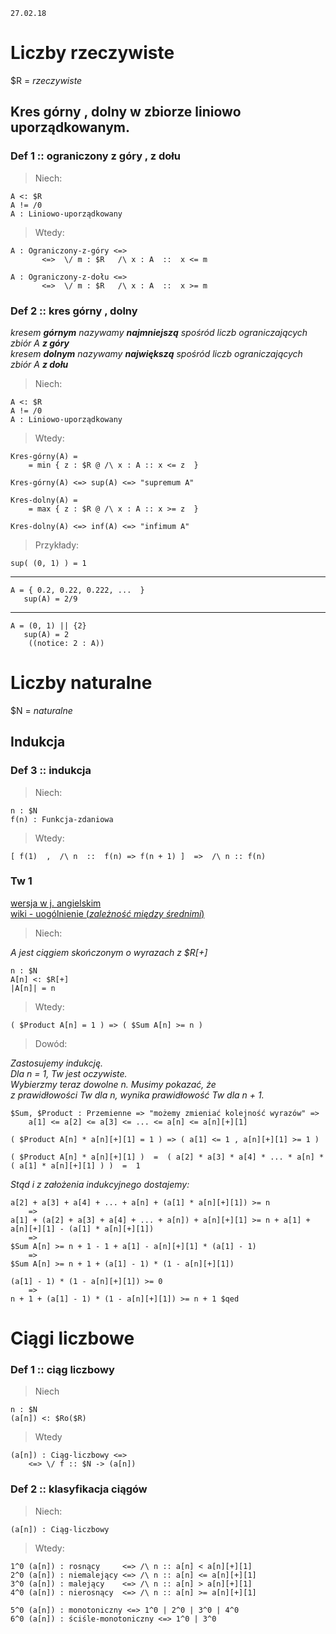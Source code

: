 
`27.02.18`

# Liczby rzeczywiste

$R = _rzeczywiste_

## Kres górny , dolny w zbiorze liniowo uporządkowanym.
### Def 1 :: ograniczony z góry , z dołu

> Niech:

    A <: $R  
    A != /0  
    A : Liniowo-uporządkowany
> Wtedy:

    A : Ograniczony-z-góry <=> 
           <=>  \/ m : $R   /\ x : A  ::  x <= m

    A : Ograniczony-z-dołu <=> 
           <=>  \/ m : $R   /\ x : A  ::  x >= m

### Def 2 :: kres górny , dolny

_kresem **górnym** nazywamy **najmniejszą** spośród liczb ograniczających zbiór A **z góry**_  
_kresem **dolnym** nazywamy **największą** spośród liczb ograniczających zbiór A **z dołu**_  

> Niech:

    A <: $R  
    A != /0  
    A : Liniowo-uporządkowany
> Wtedy:

    Kres-górny(A) =
        = min { z : $R @ /\ x : A :: x <= z  } 
    
    Kres-górny(A) <=> sup(A) <=> "supremum A"

    Kres-dolny(A) =
        = max { z : $R @ /\ x : A :: x >= z  } 
    
    Kres-dolny(A) <=> inf(A) <=> "infimum A"


> Przykłady:

    sup( (0, 1) ) = 1
---
    A = { 0.2, 0.22, 0.222, ...  }
       sup(A) = 2/9
---
    A = (0, 1) || {2}
       sup(A) = 2
        ((notice: 2 : A))

# Liczby naturalne
$N = _naturalne_

## Indukcja
### Def 3 :: indukcja

> Niech:

    n : $N
    f(n) : Funkcja-zdaniowa
> Wtedy:

    [ f(1)  ,  /\ n  ::  f(n) => f(n + 1) ]  =>  /\ n :: f(n)

### Tw 1 
[wersja w j. angielskim](https://math.stackexchange.com/questions/1982625/induction-proof-if-product-of-n-numbers-is-1-sum-is-n)  
[wiki - uogólnienie (_zależność między średnimi_)](https://pl.wikipedia.org/wiki/Nier%C3%B3wno%C5%9Bci_mi%C4%99dzy_%C5%9Brednimi)  

> Niech:

_A jest ciągiem skończonym o wyrazach z $R[+]_

    n : $N
    A[n] <: $R[+]
    |A[n]| = n
> Wtedy:

    ( $Product A[n] = 1 ) => ( $Sum A[n] >= n )
> Dowód:

_Zastosujemy indukcję._  
_Dla n = 1, Tw jest oczywiste._  
_Wybierzmy teraz dowolne n. Musimy pokazać, że_  
_z prawidłowości Tw dla n, wynika prawidłowość Tw dla n + 1._  

    $Sum, $Product : Przemienne => "możemy zmieniać kolejność wyrazów" => 
        a[1] <= a[2] <= a[3] <= ... <= a[n] <= a[n][+][1]
    
    ( $Product A[n] * a[n][+][1] = 1 ) => ( a[1] <= 1 , a[n][+][1] >= 1 )

    ( $Product A[n] * a[n][+][1] )  =  ( a[2] * a[3] * a[4] * ... * a[n] * ( a[1] * a[n][+][1] ) )  =  1

_Stąd i z założenia indukcyjnego dostajemy:_

    a[2] + a[3] + a[4] + ... + a[n] + (a[1] * a[n][+][1]) >= n
        =>
    a[1] + (a[2] + a[3] + a[4] + ... + a[n]) + a[n][+][1] >= n + a[1] + a[n][+][1] - (a[1] * a[n][+][1])
        =>
    $Sum A[n] >= n + 1 - 1 + a[1] - a[n][+][1] * (a[1] - 1)
        =>
    $Sum A[n] >= n + 1 + (a[1] - 1) * (1 - a[n][+][1])
    
    (a[1] - 1) * (1 - a[n][+][1]) >= 0
        =>
    n + 1 + (a[1] - 1) * (1 - a[n][+][1]) >= n + 1 $qed

# Ciągi liczbowe
### Def 1 :: ciąg liczbowy
> Niech

    n : $N
    (a[n]) <: $Ro($R)
> Wtedy 

    (a[n]) : Ciąg-liczbowy <=>
        <=> \/ f :: $N -> (a[n]) 

### Def 2 :: klasyfikacja ciągów

>Niech:

    (a[n]) : Ciąg-liczbowy
>Wtedy:
    
    1^0 (a[n]) : rosnący     <=> /\ n :: a[n] < a[n][+][1]
    2^0 (a[n]) : niemalejący <=> /\ n :: a[n] <= a[n][+][1]
    3^0 (a[n]) : malejący    <=> /\ n :: a[n] > a[n][+][1]
    4^0 (a[n]) : nierosnący  <=> /\ n :: a[n] >= a[n][+][1]

    5^0 (a[n]) : monotoniczny <=> 1^0 | 2^0 | 3^0 | 4^0
    6^0 (a[n]) : ściśle-monotoniczny <=> 1^0 | 3^0

